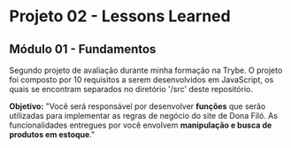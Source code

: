 # Projeto 02 - Lessons Learned

## Módulo 01 - Fundamentos

Segundo projeto de avaliação durante minha formação na Trybe. O projeto foi composto por 10 requisitos a serem desenvolvidos em JavaScript, os quais se encontram separados no diretório '/src' deste repositório.

<strong>Objetivo:</strong> "Você será responsável por desenvolver **funções** que serão utilizadas para implementar as regras de negócio do site de Dona Filó. As funcionalidades entregues por você envolvem **manipulação e busca de produtos em estoque**."


